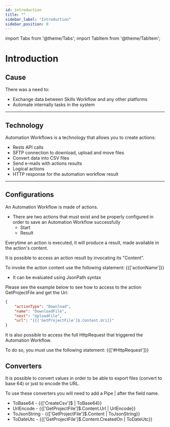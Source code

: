 ```yaml
---
id: introduction 
title: ""
sidebar_label: "Introduction"
sidebar_position: 0
---
```


import Tabs from '@theme/Tabs'; import TabItem from '@theme/TabItem';

# Introduction
## Cause

There was a need to:

* Exchange data between Skills Workflow and any other platforms
* Automate internally tasks in the system

---

## Technology

Automation Workflows is a technology that allows you to create actions:

* Rests API calls
* SFTP connection to download, upload and move files
* Convert data into CSV files
* Send e-mails with actions results
* Logical actions
* HTTP response for the automation workflow result

---

## Configurations

An Automation Workflow is made of actions.

* There are two actions that must exist and be properly configured in order to save an Automation Workflow successfully
    * Start
    * Result

Everytime an action is executed, it will produce a result, made available in the action's content.

It is possible to access an action result by invocating its "Content".

To invoke the action content use the following statement: {{['actionName']}}

* It can be evaluated using JsonPath syntax

Please see the example below to see how to access to the action GetProjectFile and get the Uri:

```json {5} title="Accessing GetProjectFile action's content to use the Uri"
{   
    "actionType": "Download",  
    "name": "DownloadFile",  
    "next": "UploadFile",  
    "url": "{{['GetProjectFile']$.Content.Uri}}"  
}
```

It is also possible to access the full HttpRequest that triggered the Automation Workflow.

To do so, you must use the following statement: {{['#HttpRequest']}}

## Converters

It is possible to convert values in order to be able to export files (convert to base 64) or just to encode the URL.

To use these converters you will need to add a Pipe | after the field name.

* ToBase64 - {{['CreateCsv']$ | ToBase64}}
* UrlEncode - {{['GetProjectFile']$.Content.Url | UrlEncode}}
* ToJsonString - {{['GetProjectFile']$.Content | ToJsonString}}
* ToDateUtc - {{['GetProjectFile']$.Content.CreatedOn | ToDateUtc}}




